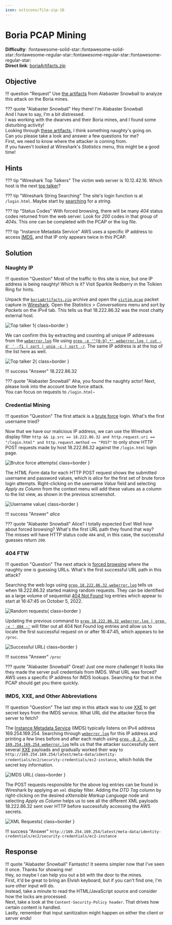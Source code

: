 ```yaml
---
icon: octicons/file-zip-16
---
```


# Boria PCAP Mining

**Difficulty**: :fontawesome-solid-star::fontawesome-solid-star::fontawesome-regular-star::fontawesome-regular-star::fontawesome-regular-star:<br/>
**Direct link**: [boriaArtifacts.zip](https://storage.googleapis.com/hhc22_player_assets/boriaArtifacts.zip)


## Objective

!!! question "Request"
    Use [the artifacts](https://storage.googleapis.com/hhc22_player_assets/boriaArtifacts.zip) from Alabaster Snowball to analyze this attack on the Boria mines.

??? quote "Alabaster Snowball"
    Hey there! I'm Alabaster Snowball<br/>
    And I have to say, I'm a bit distressed.<br/>
    I was working with the dwarves and their Boria mines, and I found some disturbing activity!<br/>
    Looking through [these artifacts](https://storage.googleapis.com/hhc22_player_assets/boriaArtifacts.zip), I think something naughty's going on.<br/>
    Can you please take a look and answer a few questions for me?<br/>
    First, we need to know where the attacker is coming from.<br/>
    If you haven't looked at Wireshark's *Statistics* menu, this might be a good time!


## Hints

??? tip "Wireshark Top Talkers"
    The victim web server is 10.12.42.16. Which host is the next [top talker](https://protocoholic.com/2018/05/24/wireshark-how-to-identify-top-talkers-in-network/)?

??? tip "Wireshark String Searching"
    The site's login function is at `/login.html`. Maybe start by [searching](https://www.wireshark.org/docs/wsug_html_chunked/ChWorkFindPacketSection.html) for a *string*.

??? tip "Status Codes"
    With forced browsing, there will be many *404* status codes returned from the web server. Look for *200* codes in that group of *404*s. This one can be completed with the PCAP or the log file.

??? tip "Instance Metadata Service"
    AWS uses a specific IP address to access [IMDS](https://www.sans.org/blog/cloud-instance-metadata-services-imds-/), and that IP only appears twice in this PCAP.


## Solution

### Naughty IP

!!! question "Question"
    Most of the traffic to this site is nice, but one IP address is being naughty! Which is it? Visit Sparkle Redberry in the Tolkien Ring for hints.

Unpack the [`boriaArtifacts.zip`](../artifacts/objectives/o8/boriaArtifacts.zip) archive and open the [`victim.pcap`](../artifacts/objectives/o8/boriaArtifacts/victim.pcap) packet capture in [Wireshark](https://www.wireshark.org/). Open the *Statistics > Conversations* menu and sort by *Packets* on the *IPv4* tab. This tells us that 18.222.86.32 was the most chatty external host.

![Top talker 1](../img/objectives/o8/top_talker_1.png){ class=border }

We can confirm this by extracting and counting all unique IP addresses from the [`weberror.log`](../artifacts/objectives/o8/boriaArtifacts/weberror.log) file using [`grep -e '^[0-9].*' weberror.log | cut -d' ' -f1 | sort | uniq -c | sort -r`](https://explainshell.com/explain?cmd=grep+-e+%27%5E%5B0-9%5D.*%27+weberror.log+%7C+cut+-d%27+%27+-f1+%7C+sort+%7C+uniq+-c+%7C+sort+-r). The same IP address is at the top of the list here as well.

![Top talker 2](../img/objectives/o8/top_talker_2.png){ class=border }

!!! success "Answer"
    18.222.86.32

??? quote "Alabaster Snowball"
    Aha, you found the naughty actor! Next, please look into the account brute force attack.<br/>
    You can focus on requests to `/login.html~`


### Credential Mining

!!! question "Question"
    The first attack is a [brute force](https://owasp.org/www-community/attacks/Brute_force_attack) login. What's the first username tried?

Now that we have our malicious IP address, we can use the Wireshark display filter `http && ip.src == 18.222.86.32 and http.request.uri == "/login.html" and http.request.method == "POST"` to only show HTTP POST requests made by host 18.222.86.32 against the `/login.html` login page.

![Brutce force attempts](../img/objectives/o8/brute_force_attempts.png){ class=border }

The *HTML Form* data for each HTTP POST request shows the submitted username and password values, which is *alice* for the first set of brute force login attempts. Right-clicking on the username *Value* field and selecting *Apply as Column* from the context menu will add these values as a column to the list view, as shown in the previous screenshot.

![Username value](../img/objectives/o8/username_value.png){ class=border }

!!! success "Answer"
    *alice*

??? quote "Alabaster Snowball"
    Alice? I totally expected Eve! Well how about forced browsing? What's the first URL path they found that way?<br/>
    The misses will have HTTP status code `404` and, in this case, the successful guesses return `200`.


### 404 FTW

!!! question "Question"
    The next attack is [forced browsing](https://owasp.org/www-community/attacks/Forced_browsing) where the naughty one is guessing URLs. What's the first successful URL path in this attack?

Searching the web logs using [`grep 18.222.86.32 weberror.log`](https://explainshell.com/explain?cmd=grep+18.222.86.32+weberror.log) tells us when 18.222.86.32 started making random requests. They can be identified as a large volume of sequential [404 Not Found](https://developer.mozilla.org/en-US/docs/Web/HTTP/Status) log entries which appear to start at 16:47:45 on October 5, 2022.

![Random requests](../img/objectives/o8/random_requests.png){ class=border }

Updating the previous command to [`grep 18.222.86.32 weberror.log | grep -v ' 404 -'`](https://explainshell.com/explain?cmd=grep+18.222.86.32+weberror.log+%7C+grep+-v+%27+404+-%27) will filter out all 404 Not Found log entries and allow us to locate the first successful request on or after 16:47:45, which appears to be `/proc`.

![Successful URL](../img/objectives/o8/successful_url.png){ class=border }

!!! success "Answer"
    `/proc`

??? quote "Alabaster Snowball"
    Great! Just one more challenge! It looks like they made the server pull credentials from IMDS. What URL was forced?<br/>
    AWS uses a specific IP address for IMDS lookups. Searching for that in the PCAP should get you there quickly.


### IMDS, XXE, and Other Abbreviations

!!! question "Question"
    The last step in this attack was to use [XXE](https://owasp.org/www-community/vulnerabilities/XML_External_Entity_(XXE)_Processing) to get secret keys from the IMDS service. What URL did the attacker force the server to fetch?

The [Instance Metadata Service](https://www.sans.org/blog/cloud-instance-metadata-services-imds-/) (IMDS) typically listens on IPv4 address 169.254.169.254. Searching through [`weberror.log`](../artifacts/objectives/o8/boriaArtifacts/weberror.log) for this IP address and printing a few lines before and after each match using [`grep -B 2 -A 25 169.254.169.254 weberror.log`](https://explainshell.com/explain?cmd=grep+-B+2+-A+25+169.254.169.254+weberror.log) tells us that the attacker successfully sent several [XXE](https://owasp.org/www-community/vulnerabilities/XML_External_Entity_(XXE)_Processing) payloads and gradually worked their way to `http://169.254.169.254/latest/meta-data/identity-credentials/ec2/security-credentials/ec2-instance`, which holds the secret key information.

![IMDS URL](../img/objectives/o8/imds_url.png){ class=border }

The POST requests responsible for the above log entries can be found in Wireshark by applying an `xml` display filter. Adding the *DTD Tag* column by right-clicking on the desired *eXtensible Markup Language* node and selecting *Apply as Column* helps us to see all the different XML payloads 18.222.86.32 sent over HTTP before successfully accessing the AWS secrets.

![XML Requests](../img/objectives/o8/xml_requests.png){ class=border }

!!! success "Answer"
    `http://169.254.169.254/latest/meta-data/identity-credentials/ec2/security-credentials/ec2-instance`


## Response

!!! quote "Alabaster Snowball"
    Fantastic! It seems simpler now that I've seen it once. Thanks for showing me!<br/>
    Hey, so maybe I can help you out a bit with the door to the mines.<br/>
    First, it'd be great to bring an Elvish keyboard, but if you can't find one, I'm sure other input will do.<br/>
    Instead, take a minute to read the HTML/JavaScript source and consider how the locks are processed.<br/>
    Next, take a look at the `Content-Security-Policy header`. That drives how certain content is handled.<br/>
    Lastly, remember that input sanitization might happen on either the client or server ends!
